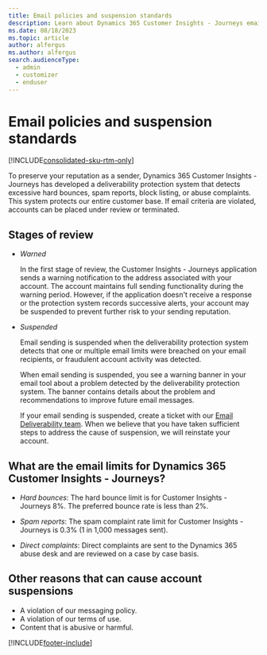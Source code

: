 ```yaml
---
title: Email policies and suspension standards
description: Learn about Dynamics 365 Customer Insights - Journeys email policies and what to do if your account is suspended.
ms.date: 08/18/2023
ms.topic: article
author: alfergus
ms.author: alfergus
search.audienceType: 
  - admin
  - customizer
  - enduser
---
```


# Email policies and suspension standards

[!INCLUDE[consolidated-sku-rtm-only](./includes/consolidated-sku-rtm-only.md)]

To preserve your reputation as a sender, Dynamics 365 Customer Insights - Journeys has developed a deliverability protection system that detects excessive hard bounces, spam reports, block listing, or abuse complaints. This system protects our entire customer base. If email criteria are violated, accounts can be placed under review or terminated. 

## Stages of review

- *Warned*

    In the first stage of review, the Customer Insights - Journeys application sends a warning notification to the address associated with your account. The account maintains full sending functionality during the warning period. However, if the application doesn't receive a response or the protection system records successive alerts, your account may be suspended to prevent further risk to your sending reputation.

- *Suspended*

    Email sending is suspended when the deliverability protection system detects that one or multiple email limits were breached on your email recipients, or fraudulent account activity was detected.

    When email sending is suspended, you see a warning banner in your email tool about a problem detected by the deliverability protection system. The banner contains details about the problem and recommendations to improve future email messages.

    If your email sending is suspended, create a ticket with our [Email Deliverability team](mailto:dynmktdeliverability@microsoft.com). When we believe that you have taken sufficient steps to address the cause of suspension, we will reinstate your account.

## What are the email limits for Dynamics 365 Customer Insights - Journeys?

- *Hard bounces*: The hard bounce limit is for Customer Insights - Journeys 8%. The preferred bounce rate is less than 2%.

- *Spam reports*: The spam complaint rate limit for Customer Insights - Journeys is 0.3% (1 in 1,000 messages sent).

- *Direct complaints*: Direct complaints are sent to the Dynamics 365 abuse desk and are reviewed on a case by case basis.

## Other reasons that can cause account suspensions

- A violation of our messaging policy.
- A violation of our terms of use.
- Content that is abusive or harmful.

[!INCLUDE[footer-include](./includes/footer-banner.md)]
